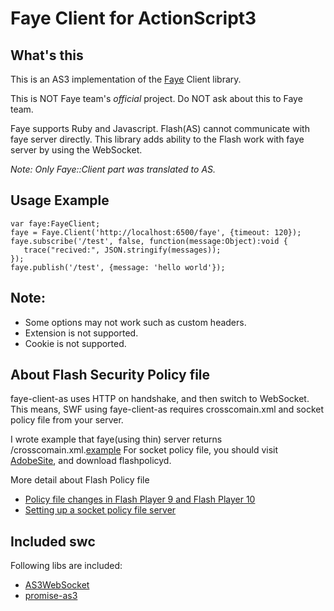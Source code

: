 # Faye Client for ActionScript3


What's this
-----------
This is an AS3 implementation of the [Faye](https://github.com/faye/faye) Client library.

This is NOT Faye team's *official* project. Do NOT ask about this to Faye team.

Faye supports Ruby and Javascript. Flash(AS) cannot communicate with faye server directly.
This library adds ability to the Flash work with faye server by using the WebSocket.

*Note: Only Faye::Client part was translated to AS.*


Usage Example
-------------

    var faye:FayeClient;
    faye = Faye.Client('http://localhost:6500/faye', {timeout: 120});
    faye.subscribe('/test', false, function(message:Object):void {
       trace("recived:", JSON.stringify(messages));
    });
    faye.publish('/test', {message: 'hello world'});

Note:
-------------
- Some options may not work such as custom headers.
- Extension is not supported.
- Cookie is not supported.

About Flash Security Policy file
-------------
faye-client-as uses HTTP on handshake, and then switch to WebSocket. This means, SWF using faye-client-as requires crosscomain.xml and socket policy file from your server.

I wrote example that faye(using thin) server returns /crosscomain.xml.[example](https://github.com/curi1119/faye-client-as/blob/master/faye/faye.ru)
For socket policy file, you should visit [AdobeSite](http://www.adobe.com/devnet/flashplayer/articles/socket_policy_files.html), and download flashpolicyd.

More detail about Flash Policy file
- [Policy file changes in Flash Player 9 and Flash Player 10](http://www.adobe.com/devnet/flashplayer/articles/fplayer9_security.html)
- [Setting up a socket policy file server](http://www.adobe.com/devnet/flashplayer/articles/socket_policy_files.html)


Included swc
-------------
Following libs are included:
- [AS3WebSocket](https://github.com/Worlize/AS3WebSocket)
- [promise-as3](https://github.com/CodeCatalyst/promise-as3)
